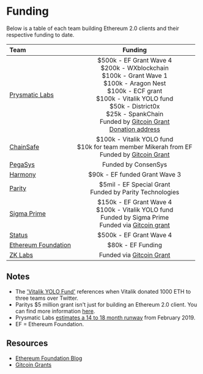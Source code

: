 # Funding

Below is a table of each team building Ethereum 2.0 clients and their respective funding to date.

| Team | Funding |
| :--- | :---: | 
| [Prysmatic Labs](prylabs.md) | $500k - EF Grant Wave 4 <br/> $200k - WXblockchain <br/> $100k - Grant Wave 1 <br/> $100k - Aragon Nest <br/> $100k - ECF grant <br/> $100k - Vitalik YOLO fund <br/> $50k - District0x <br/> $25k - SpankChain <br/> Funded by [Gitcoin Grant](https://gitcoin.co/grants/24/prysm-by-prysmatic-labs) <br/>  [Donation address](https://etherscan.io/address/0x9B984D5a03980D8dc0a24506c968465424c81DbE) |
| [ChainSafe](chainsafe.md) | $100k - Vitalik YOLO fund <br/> $10k for team member Mikerah from EF <br/> Funded by [Gitcoin Grant](https://gitcoin.co/grants/21/lodestar-eth20-client-2)|
| [PegaSys](pegasys.md) | Funded by ConsenSys |
| [Harmony](harmony.md) | $90k - EF funded Grant Wave 3 |
| [Parity](parity.md) | $5mil - EF Special Grant <br/> Funded by Parity Technologies |
| [Sigma Prime](sigma.md) | $150k - EF Grant Wave 4 <br/> $100k - Vitalik YOLO fund <br/> Funded by Sigma Prime <br/> Funded via [Gitcoin grant](https://gitcoin.co/grants/25/lighthouse-ethereum-20-client) |
| [Status](status.md) | $500k - EF Grant Wave 4 |
| [Ethereum Foundation](trinity.md) | $80k - EF Funding |
| [ZK Labs](zk-labs.md) | Funded via [Gitcoin Grant](https://gitcoin.co/grants/41/yeeth) |

## Notes

* The ['Vitalik YOLO Fund'](https://twitter.com/VitalikButerin/status/1075181710730506240) references when Vitalik donated 1000 ETH to three teams over Twitter.
* Paritys $5 million grant isn't just for building an Ethereum 2.0 client. You can find more information [here](https://www.parity.io/parity-technologies-awarded-5-million-grant-from-the-ethereum-foundation/).
* Prysmatic Labs [estimates a 14 to 18 month runway](https://twitter.com/preston_vanloon/status/1092194253105741825) from February 2019.
* EF = Ethereum Foundation.

## Resources
* [Ethereum Foundation Blog](https://blog.ethereum.org/)
* [Gitcoin Grants](https://gitcoin.co/grants/)
